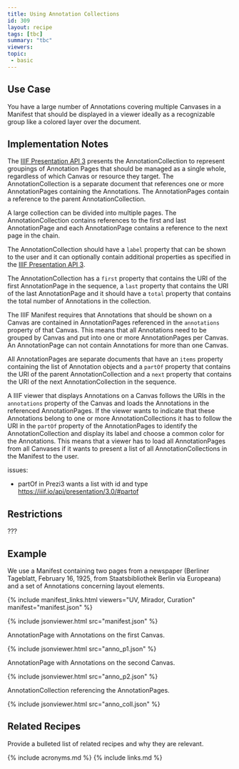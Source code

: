 ```yaml
---
title: Using Annotation Collections
id: 309
layout: recipe
tags: [tbc]
summary: "tbc"
viewers:
topic: 
 - basic
---
```


## Use Case

You have a large number of Annotations covering multiple Canvases in a Manifest that should be displayed in a viewer ideally as a recognizable group like a colored layer over the document.

## Implementation Notes

The [IIIF Presentation API 3](https://iiif.io/api/presentation/3.0/#58-annotation-collection) presents the AnnotationCollection to represent groupings of Annotation Pages that should be managed as a single whole, regardless of which Canvas or resource they target. The AnnotationCollection is a separate document that references one or more AnnotationPages containing the Annotations. The AnnotationPages contain a reference to the parent AnnotationCollection. 

A large collection can be divided into multiple pages. The AnnotationCollection contains references to the first and last AnnotationPage and each AnnotationPage contains a reference to the next page in the chain.

The AnnotationCollection should have a `label` property that can be shown to the user and it can optionally contain additional properties as specified in the [IIIF Presentation API 3](https://iiif.io/api/presentation/3.0/#a-summary-of-property-requirements). 

The AnnotationCollection has a `first` property that contains the URI of the first AnnotationPage in the sequence, a `last` property that contains the URI of the last AnnotationPage and it should have a `total` property that contains the total number of Annotations in the collection.

The IIIF Manifest requires that Annotations that should be shown on a Canvas are contained in AnnotationPages referenced in the `annotations` property of that Canvas. This means that all Annotations need to be grouped by Canvas and put into one or more AnnotationPages per Canvas. An AnnotationPage can not contain Annotations for more than one Canvas.

All AnnotationPages are separate documents that have an `items` property containing the list of Annotation objects and a `partOf` property that contains the URI of the parent AnnotationCollection and a `next` property that contains the URI of the next AnnotationCollection in the sequence.

A IIIF viewer that displays Annotations on a Canvas follows the URIs in the `annotations` property of the Canvas and loads the Annotations in the referenced AnnotationPages. If the viewer wants to indicate that these Annotations belong to one or more AnnotationCollections it has to follow the URI in the `partOf` property of the AnnotationPages to identify the AnnotationCollection and display its label and choose a common color for the Annotations. This means that a viewer has to load all AnnotationPages from all Canvases if it wants to present a list of all AnnotationCollections in the Manifest to the user.

issues:
- partOf in Prezi3 wants a list with id and type https://iiif.io/api/presentation/3.0/#partof

## Restrictions

???

## Example

We use a Manifest containing two pages from a newspaper (Berliner Tageblatt, February 16, 1925, from Staatsbibliothek Berlin via Europeana) and a set of Annotations concerning layout elements.

{% include manifest_links.html viewers="UV, Mirador, Curation" manifest="manifest.json" %}

{% include jsonviewer.html src="manifest.json" %}

AnnotationPage with Annotations on the first Canvas.

{% include jsonviewer.html src="anno_p1.json" %}

AnnotationPage with Annotations on the second Canvas.

{% include jsonviewer.html src="anno_p2.json" %}

AnnotationCollection referencing the AnnotationPages.

{% include jsonviewer.html src="anno_coll.json" %}

## Related Recipes

Provide a bulleted list of related recipes and why they are relevant.

{% include acronyms.md %}
{% include links.md %}

